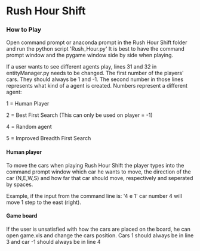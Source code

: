 # Rush Hour Shift

### How to Play

Open command prompt or anaconda prompt in the Rush Hour Shift folder and run the python script 'Rush_Hour.py'
It is best to have the command prompt window and the pygame window side by side when playing.


If a user wants to see different agents play, lines 31 and 32 in entityManager.py needs to be changed. The first number of the players' cars. They should always be 1 and -1. The second number in those lines represents what kind of a agent is created. Numbers represent a different agent:

1 = Human Player

2 = Best First Search (This can only be used on player = -1)

4 = Random agent

5 = Improved Breadth First Search


#### Human player
To move the cars when playing Rush Hour Shift the player types into the command prompt window which car he wants to move, the direction of the car (N,E,W,S) and how far that car should move, respectively and seperated by spaces. 

Example, if the input from the command line is: '4 e 1' car number 4 will move 1 step to the east (right).


#### Game board
If the user is unsatisfied with how the cars are placed on the board, he can open game.xls and change the cars position. Cars 1 should always be in line 3 and car -1 should always be in line 4

